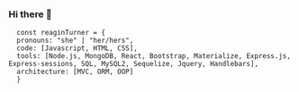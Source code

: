 ### Hi there 👋

<!--
**Reagintaylor/Reagintaylor** is a ✨ _special_ ✨ repository because its `README.md` (this file) appears on your GitHub profile.

Here are some ideas to get you started:

- 🔭 I’m currently working on ...
- 🌱 I’m currently learning ...
- 👯 I’m looking to collaborate on ...
- 🤔 I’m looking for help with ...
- 💬 Ask me about ...
- 📫 How to reach me: ...
- 
- ⚡ Fun fact: ...
-->

```
  const reaginTurner = {
  pronouns: "she" | "her/hers",
  code: [Javascript, HTML, CSS],
  tools: [Node.js, MongoDB, React, Bootstrap, Materialize, Express.js, Express-sessions, SQL, MySQL2, Sequelize, Jquery, Handlebars],
  architecture: [MVC, ORM, OOP]
  }
  ```
